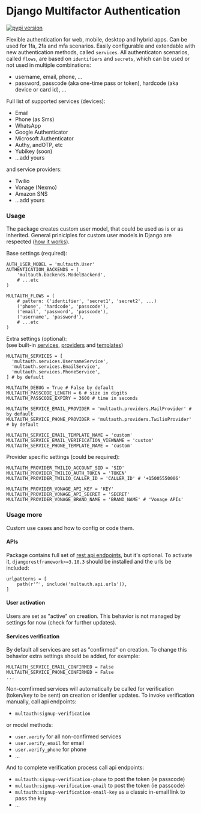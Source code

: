 # Django Multifactor Authentication


[![pypi version](https://img.shields.io/pypi/v/django-multifactor-authentication.svg)](https://pypi.org/project/django-multifactor-authentication/)


Flexible authentication for web, mobile, desktop and hybrid apps. Can be used for 1fa, 2fa and mfa scenarios. Easily configurable and extendable with new authentication methods, called `services`. All authenticaton scenarios, called `flows`, are based on `identifiers` and `secrets`, which can be used or not used in multiple combinations:
- username, email, phone, ...
- password, passcode (aka one-time pass or token), hardcode (aka device or card id), ...

Full list of supported services (devices):
- Email
- Phone (as Sms)
- WhatsApp
- Google Authenticator
- Microsoft Authenticator
- Authy, andOTP, etc
- Yubikey (soon)
- ...add yours

and service providers:  
- Twilio
- Vonage (Nexmo)
- Amazon SNS
- ...add yours



### Usage

The package creates custom user model, that could be used as is or as inherited. General priniciples for custom user models in Django are respected ([how it works](https://docs.djangoproject.com/en/2.2/topics/auth/customizing/#substituting-a-custom-user-model)).


Base settings (required):
```
AUTH_USER_MODEL = 'multauth.User'
AUTHENTICATION_BACKENDS = (
    'multauth.backends.ModelBackend',
    # ...etc
)

MULTAUTH_FLOWS = (
    # pattern: ('identifier', 'secret1', 'secret2', ...)
    ('phone', 'hardcode', 'passcode'),
    ('email', 'password', 'passcode'),
    ('username', 'password'),
    # ...etc
)
```


Extra settings (optional):  
(see built-in [services](./multauth/services), [providers](./multauth/providers) and [templates](./multauth/templates))  
```
MULTAUTH_SERVICES = [
  'multauth.services.UsernameService',
  'multauth.services.EmailService',
  'multauth.services.PhoneService',
] # by default

MULTAUTH_DEBUG = True # False by default
MULTAUTH_PASSCODE_LENGTH = 6 # size in digits
MULTAUTH_PASSCODE_EXPIRY = 3600 # time in seconds

MULTAUTH_SERVICE_EMAIL_PROVIDER = 'multauth.providers.MailProvider' # by default
MULTAUTH_SERVICE_PHONE_PROVIDER = 'multauth.providers.TwilioProvider' # by default

MULTAUTH_SERVICE_EMAIL_TEMPLATE_NAME = 'custom'
MULTAUTH_SERVICE_EMAIL_VERIFICATION_VIEWNAME = 'custom'
MULTAUTH_SERVICE_PHONE_TEMPLATE_NAME = 'custom'
```


Provider specific settings (could be required):  
```
MULTAUTH_PROVIDER_TWILIO_ACCOUNT_SID = 'SID'
MULTAUTH_PROVIDER_TWILIO_AUTH_TOKEN = 'TOKEN'
MULTAUTH_PROVIDER_TWILIO_CALLER_ID = 'CALLER_ID' # '+15005550006'

MULTAUTH_PROVIDER_VONAGE_API_KEY = 'KEY'
MULTAUTH_PROVIDER_VONAGE_API_SECRET = 'SECRET'
MULTAUTH_PROVIDER_VONAGE_BRAND_NAME = 'BRAND_NAME' # 'Vonage APIs'
```


### Usage more

Custom use cases and how to config or code them.


#### APIs

Package contains full set of [rest api endpoints](./multauth/api/urls.py), but it's optional. To activate it, `djangorestframework>=3.10.3` should be installed and the urls be included:
```
urlpatterns = [
    path(r'^', include('multauth.api.urls')),
]
```


#### User activation

Users are set as "active" on creation.
This behavior is not managed by settings for now (check for further updates).


#### Services verification

By default all services are set as "confirmed" on creation.
To change this behavior extra settings should be added, for example:  
```
MULTAUTH_SERVICE_EMAIL_CONFIRMED = False
MULTAUTH_SERVICE_PHONE_CONFIRMED = False
...
```

Non-comfirmed services will automatically be called for verification (token/key to be sent) on creation or idenfier updates. To invoke verification manually, call api endpoints:
- `multauth:signup-verification`

or model methods:
- `user.verify` for all non-confirmed services
- `user.verify_email` for email
- `user.verify_phone` for phone
- ...

And to complete verification process call api endpoints:
- `multauth:signup-verification-phone` to post the token (ie passcode)
- `multauth:signup-verification-email` to post the token (ie passcode)
- `multauth:signup-verification-email-key` as a classic in-email link to pass the key
- ...
